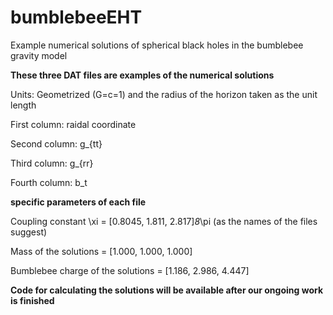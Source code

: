 # bumblebeeEHT
Example numerical solutions of spherical black holes in the bumblebee gravity model

**********These three DAT files are examples of the numerical solutions**********

Units: Geometrized (G=c=1) and the radius of the horizon taken as the unit length

First column: raidal coordinate 

Second column: g_{tt}

Third column: g_{rr}

Fourth column: b_t


**********specific parameters of each file**********

Coupling constant \xi = [0.8045, 1.811, 2.817]*8*\pi (as the names of the files suggest)

Mass of the solutions = [1.000, 1.000, 1.000] 

Bumblebee charge of the solutions = [1.186, 2.986, 4.447]



**********Code for calculating the solutions will be available after our ongoing work is finished**********
